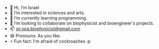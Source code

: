 - 👋 Hi, I’m Israel
- 👀 I’m interested in sciences and arts.
- 🌱 I’m currently learning programming.
- 💞️ I’m looking to collaborate on biophysicist and bioengineer's projects.
- 📫 sir.isra.biophysicist@gmail.com
- 😄 Pronouns: As you like.
- ⚡ Fun fact: I'm afraid of cockroaches :p

<!---
sir-isra/sir-isra is a ✨ special ✨ repository because its `README.md` (this file) appears on your GitHub profile.
You can click the Preview link to take a look at your changes.
--->
